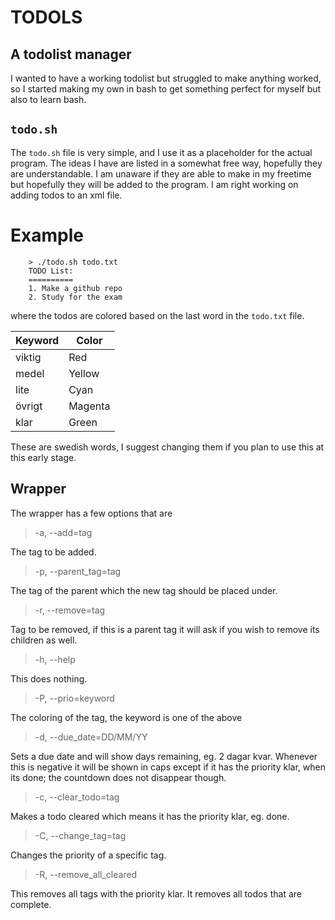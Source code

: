 # TODOLS

## A todolist manager

I wanted to have a working todolist but struggled to make anything worked, so I started making my own in bash to get something perfect for myself but also to learn bash.

## `todo.sh`

The `todo.sh` file is very simple, and I use it as a placeholder for the actual program. The ideas I have are listed in a somewhat free way, hopefully they are understandable. I am unaware if they are able to make in my freetime but hopefully they will be added to the program. I am right working on adding todos to an xml file.

# Example

        > ./todo.sh todo.txt
        TODO List:
        ==========
        1. Make a github repo
        2. Study for the exam

where the todos are colored based on the last word in the `todo.txt` file.

| Keyword       | Color         |
| ------------- | ------------- |
| viktig        | Red           |
| medel         | Yellow        |
| lite          | Cyan          |
| övrigt        | Magenta       |
| klar		| Green		|

These are swedish words, I suggest changing them if you plan to use this at this early stage.

## Wrapper

The wrapper has a few options that are

> -a, --add=tag

The tag to be added. 

> -p, --parent_tag=tag

The tag of the parent which the new tag should be placed under.

> -r, --remove=tag

Tag to be removed, if this is a parent tag it will ask if you wish to remove its children as well.

> -h, --help

This does nothing.

> -P, --prio=keyword

The coloring of the tag, the keyword is one of the above

> -d, --due_date=DD/MM/YY

Sets a due date and will show days remaining, eg. 2 dagar kvar. Whenever this is negative it will be shown in caps except if it has the priority klar, when its done; the countdown does not disappear though.

> -c, --clear_todo=tag

Makes a todo cleared which means it has the priority klar, eg. done. 

> -C, --change_tag=tag

Changes the priority of a specific tag.

> -R, --remove_all_cleared

This removes all tags with the priority klar. It removes all todos that are complete.

